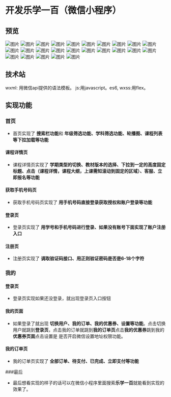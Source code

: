# **开发乐学一百（微信小程序）**


## **预览**
![图片](./images/readme/1.png)
![图片](./images/readme/2.png)
![图片](./images/readme/3.png)
![图片](./images/readme/4.png)
![图片](./images/readme/5.png)
![图片](./images/readme/6.png)
![图片](./images/readme/7.png)
![图片](./images/readme/8.png)
![图片](./images/readme/9.png)
![图片](./images/readme/10.png)
![图片](./images/readme/11.png)
![图片](./images/readme/12.png)
![图片](./images/readme/13.png)
![图片](./images/readme/14.png)
![图片](./images/readme/15.png)
![图片](./images/readme/16.png)
![图片](./images/readme/17.png)
![图片](./images/readme/18.png)
![图片](./images/readme/19.png)
![图片](./images/readme/20.png)
![图片](./images/readme/21.png)
![图片](./images/readme/22.png)
![图片](./images/readme/23.png)
![图片](./images/readme/24.png)
![图片](./images/readme/25.png)
## **技术站**
   wxml: 用微信api提供的语法模板。 js:用javascript。es6, wxss:用flex。

## **实现功能**

### **首页**
- 首页实现了 **搜索栏功能**和 **年级筛选功能、学科筛选功能、轮播图、课程列表等下拉加载等功能** 

#### **课程详情页**
- 课程详情页实现了 **学期类型的切换、教材版本的选择、下拉到一定的高度固定标题、点击（课程详情，课程大纲，上课需知滚动到固定的区域）、客服、立即报名等功能**

#### **获取手机号码页**
- 获取手机号码页实现了 **用手机号码直接登录获取授权和账户登录等功能**

#### **登录页**
- 登录页实现了 **用学号和手机号码进行登录、如果没有账号下面实现了账户注册入口**

#### **注册页**
- 注册页实现了 **调取验证码接口、用正则验证密码是否是6-18个字符**

### **我的**

#### **登录页**
- 登录页实现如果还没登录，就出现登录页入口按钮

#### **我的页面**
- 如果登录了就出现 **切换用户、我的订单、我的优惠券、设置等功能**。点击切换用户就跳到**登录页**，点击我的订单就跳到**我的订单页**点击**我的优惠券**跳到我的**优惠券页面**点击设置是 是否开启微信设置地址权限功能。
#### **我的订单页**
- 我的订单页实现了 **全部订单、待支付、已完成、立即支付等功能**


###最后
- 最后想看实现的样子的话可以在微信小程序里面搜索**乐学一百**就能看到实现的效果了。

